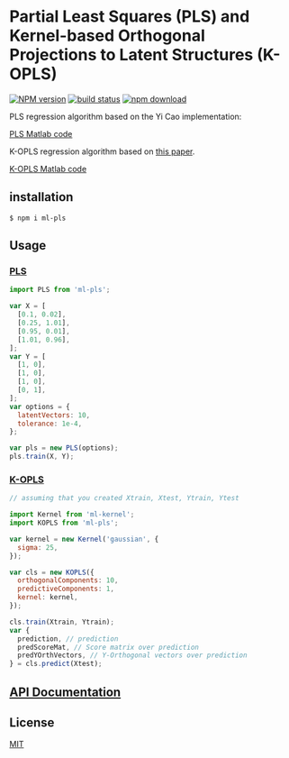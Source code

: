 # Partial Least Squares (PLS) and Kernel-based Orthogonal Projections to Latent Structures (K-OPLS)

[![NPM version][npm-image]][npm-url]
[![build status][ci-image]][ci-url]
[![npm download][download-image]][download-url]

PLS regression algorithm based on the Yi Cao implementation:

[PLS Matlab code](http://www.mathworks.com/matlabcentral/fileexchange/18760-partial-least-squares-and-discriminant-analysis)

K-OPLS regression algorithm based on [this paper](http://onlinelibrary.wiley.com/doi/10.1002/cem.1071/abstract).

[K-OPLS Matlab code](http://kopls.sourceforge.net/download.shtml)

## installation

`$ npm i ml-pls`

## Usage

### [PLS](./src/pls.js)

```js
import PLS from 'ml-pls';

var X = [
  [0.1, 0.02],
  [0.25, 1.01],
  [0.95, 0.01],
  [1.01, 0.96],
];
var Y = [
  [1, 0],
  [1, 0],
  [1, 0],
  [0, 1],
];
var options = {
  latentVectors: 10,
  tolerance: 1e-4,
};

var pls = new PLS(options);
pls.train(X, Y);
```

### [K-OPLS](./src/kopls.js)

```js
// assuming that you created Xtrain, Xtest, Ytrain, Ytest

import Kernel from 'ml-kernel';
import KOPLS from 'ml-pls';

var kernel = new Kernel('gaussian', {
  sigma: 25,
});

var cls = new KOPLS({
  orthogonalComponents: 10,
  predictiveComponents: 1,
  kernel: kernel,
});

cls.train(Xtrain, Ytrain);
var {
  prediction, // prediction
  predScoreMat, // Score matrix over prediction
  predYOrthVectors, // Y-Orthogonal vectors over prediction
} = cls.predict(Xtest);
```

## [API Documentation](http://mljs.github.io/pls/)

## License

[MIT](./LICENSE)

[npm-image]: https://img.shields.io/npm/v/ml-pls.svg?style=flat-square
[npm-url]: https://npmjs.org/package/ml-pls
[ci-image]: https://github.com/mljs/pls/workflows/Node.js%20CI/badge.svg?branch=master
[ci-url]: https://github.com/mljs/pls/actions?query=workflow%3A%22Node.js+CI%22
[download-image]: https://img.shields.io/npm/dm/ml-pls.svg?style=flat-square
[download-url]: https://npmjs.org/package/ml-pls
